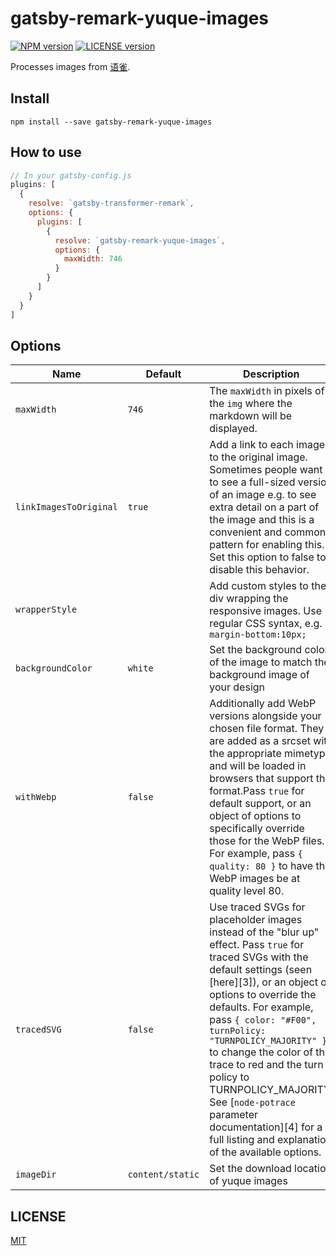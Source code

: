 # gatsby-remark-yuque-images

[![NPM version][npm-image]][npm-url]
[![LICENSE version][license-image]][license-url]

[npm-image]: https://img.shields.io/npm/v/gatsby-remark-yuque-images.svg?style=flat-square
[npm-url]: https://www.npmjs.com/package/gatsby-remark-yuque-images
[license-image]: https://img.shields.io/github/license/Raincal/gatsby-remark-yuque-images.svg?style=flat-square
[license-url]: https://github.com/Raincal/gatsby-remark-yuque-images/blob/master/LICENSE

Processes images from [语雀](https://www.yuque.com).

## Install

`npm install --save gatsby-remark-yuque-images`

## How to use

```javascript
// In your gatsby-config.js
plugins: [
  {
    resolve: `gatsby-transformer-remark`,
    options: {
      plugins: [
        {
          resolve: `gatsby-remark-yuque-images`,
          options: {
            maxWidth: 746
          }
        }
      ]
    }
  }
]
```

## Options

| Name                   | Default          | Description                                                                                                                                                                                                                                                                                                                                                                                                                                                                 |
| ---------------------- | ---------------- | --------------------------------------------------------------------------------------------------------------------------------------------------------------------------------------------------------------------------------------------------------------------------------------------------------------------------------------------------------------------------------------------------------------------------------------------------------------------------- |
| `maxWidth`             | `746`            | The `maxWidth` in pixels of the `img` where the markdown will be displayed.                                                                                                                                                                                                                                                                                                                                                                                                 |
| `linkImagesToOriginal` | `true`           | Add a link to each image to the original image. Sometimes people want to see a full-sized version of an image e.g. to see extra detail on a part of the image and this is a convenient and common pattern for enabling this. Set this option to false to disable this behavior.                                                                                                                                                                                             |
| `wrapperStyle`         |                  | Add custom styles to the div wrapping the responsive images. Use regular CSS syntax, e.g. `margin-bottom:10px;`                                                                                                                                                                                                                                                                                                                                                             |
| `backgroundColor`      | `white`          | Set the background color of the image to match the background image of your design                                                                                                                                                                                                                                                                                                                                                                                          |
| `withWebp`             | `false`          | Additionally add WebP versions alongside your chosen file format. They are added as a srcset with the appropriate mimetype and will be loaded in browsers that support the format.Pass `true` for default support, or an object of options to specifically override those for the WebP files. For example, pass `{ quality: 80 }` to have the WebP images be at quality level 80.                                                                                           |
| `tracedSVG`            | `false`          | Use traced SVGs for placeholder images instead of the "blur up" effect. Pass `true` for traced SVGs with the default settings (seen [here][3]), or an object of options to override the defaults. For example, pass `{ color: "#F00", turnPolicy: "TURNPOLICY_MAJORITY" }` to change the color of the trace to red and the turn policy to TURNPOLICY_MAJORITY. See [`node-potrace` parameter documentation][4] for a full listing and explanation of the available options. |
| `imageDir`             | `content/static` | Set the download location of yuque images                                                                                                                                                                                                                                                                                                                                                                                                                                   |

## LICENSE

[MIT](https://github.com/Raincal/gatsby-remark-yuque-images/blob/master/LICENSE)
